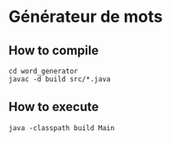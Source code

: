 # Générateur de mots

## How to compile

```
cd word_generator
javac -d build src/*.java
```

## How to execute

```
java -classpath build Main
```